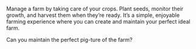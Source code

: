Manage a farm by taking care of your crops. Plant seeds, monitor their growth, and harvest them when they’re ready. It’s a simple, enjoyable farming experience where you can create and maintain your perfect ideal farm.

Can you maintain the perfect pig-ture of the farm?
